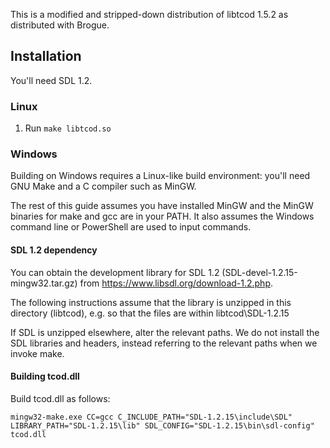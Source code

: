This is a modified and stripped-down distribution of libtcod 1.5.2 as
distributed with Brogue.

## Installation

You'll need SDL 1.2.

### Linux

1. Run `make libtcod.so`

### Windows

Building on Windows requires a Linux-like build environment: you'll
need GNU Make and a C compiler such as MinGW.

The rest of this guide assumes you have installed MinGW and the MinGW
binaries for make and gcc are in your PATH. It also assumes the
Windows command line or PowerShell are used to input commands.

#### SDL 1.2 dependency

You can obtain the development library for SDL 1.2
(SDL-devel-1.2.15-mingw32.tar.gz) from
https://www.libsdl.org/download-1.2.php.

The following instructions assume that the library is unzipped in this
directory (libtcod), e.g. so that the files are within
libtcod\SDL-1.2.15

If SDL is unzipped elsewhere, alter the relevant paths. We do not
install the SDL libraries and headers, instead referring to the
relevant paths when we invoke make.

#### Building tcod.dll

Build tcod.dll as follows:

```
mingw32-make.exe CC=gcc C_INCLUDE_PATH="SDL-1.2.15\include\SDL" LIBRARY_PATH="SDL-1.2.15\lib" SDL_CONFIG="SDL-1.2.15\bin\sdl-config" tcod.dll
```
